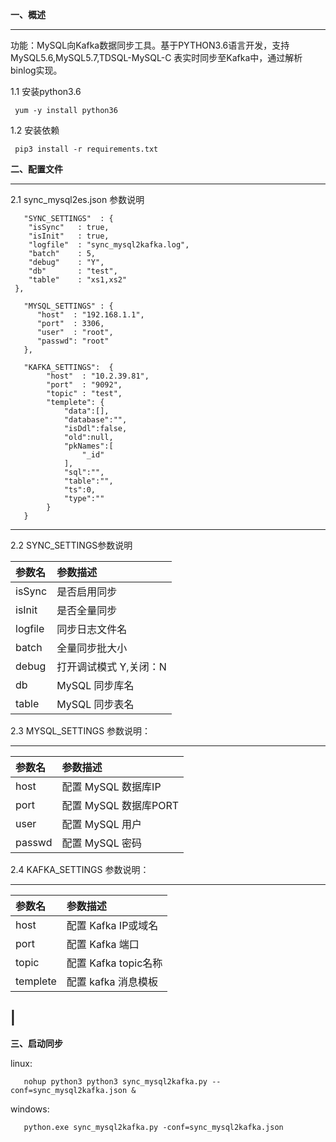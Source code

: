 
**一、概述**

------------

   功能：MySQL向Kafka数据同步工具。基于PYTHON3.6语言开发，支持MySQL5.6,MySQL5.7,TDSQL-MySQL-C 表实时同步至Kafka中，通过解析binlog实现。

   1.1 安装python3.6

     yum -y install python36

   1.2 安装依赖

     pip3 install -r requirements.txt
   

**二、配置文件**

------------
 
   2.1 sync_mysql2es.json 参数说明
   
       "SYNC_SETTINGS"  : {
        "isSync"   : true,
        "isInit"   : true,
        "logfile"  : "sync_mysql2kafka.log",
        "batch"    : 5,
        "debug"    : "Y",
        "db"       : "test",
        "table"    : "xs1,xs2"
     },

       "MYSQL_SETTINGS" : {
          "host"  : "192.168.1.1",
          "port"  : 3306,
          "user"  : "root",
          "passwd": "root"
       },
    
       "KAFKA_SETTINGS":  {
            "host"  : "10.2.39.81",
            "port"  : "9092",
            "topic" : "test",
            "templete": {
                "data":[],
                "database":"",
                "isDdl":false,
                "old":null,
                "pkNames":[
                    "_id"
                ],
                "sql":"",
                "table":"",
                "ts":0,
                "type":""
            }
       }

        
------------

  2.2 SYNC_SETTINGS参数说明

|  参数名	 |参数描述   |
| :------------ | :------------ |
| isSync | 是否启用同步  |
| isInit | 是否全量同步  |
| logfile | 同步日志文件名  |
| batch   |全量同步批大小   |
| debug  |打开调试模式 Y,关闭：N  |
| db       | MySQL 同步库名  |
| table    | MySQL 同步表名  |


 2.3 MYSQL_SETTINGS 参数说明：

------------

|  参数名	 |参数描述   |
| :------------ | :------------ |
| host  | 配置 MySQL 数据库IP    |
| port  | 配置 MySQL 数据库PORT  |
| user | 配置 MySQL 用户   |
| passwd  | 配置 MySQL 密码  |

 2.4 KAFKA_SETTINGS 参数说明：

------------

|  参数名	 |参数描述   |
| :------------ | :------------ |
| host  | 配置 Kafka IP或域名    |
| port  | 配置 Kafka 端口  |
| topic | 配置 Kafka topic名称   |
| templete  | 配置 kafka 消息模板 |
|
------------

**三、启动同步**

   linux:
   
       nohup python3 python3 sync_mysql2kafka.py --conf=sync_mysql2kafka.json &
   
   windows:
   
       python.exe sync_mysql2kafka.py -conf=sync_mysql2kafka.json